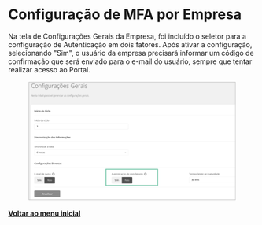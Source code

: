 # Configuração de MFA por Empresa

Na tela de Configurações Gerais da Empresa, foi incluído o seletor para a configuração de Autenticação em dois fatores.  Após ativar a configuração, selecionando "Sim", o usuário da empresa precisará informar um código de confirmação que será enviado para o e-mail do usuário, sempre que tentar realizar acesso ao Portal.&#x20;

<figure><img src="../../../.gitbook/assets/image (169).png" alt=""><figcaption></figcaption></figure>

[**Voltar ao menu inicial** ](./)
